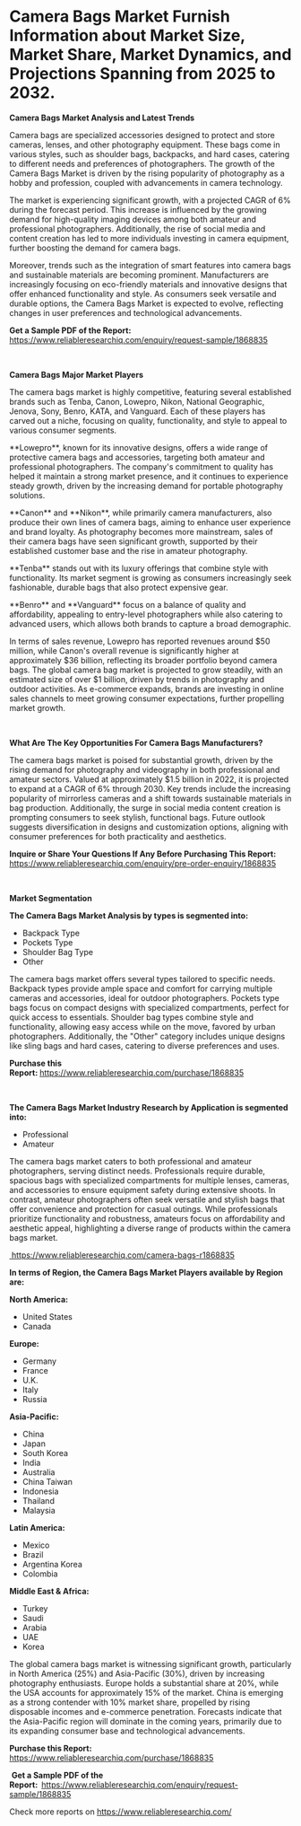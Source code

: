 <p><h1>Camera Bags Market Furnish Information about Market Size, Market Share, Market Dynamics, and Projections Spanning from 2025 to 2032.</h1></p><p><strong>Camera Bags Market Analysis and Latest Trends</strong></p>
<p><p>Camera bags are specialized accessories designed to protect and store cameras, lenses, and other photography equipment. These bags come in various styles, such as shoulder bags, backpacks, and hard cases, catering to different needs and preferences of photographers. The growth of the Camera Bags Market is driven by the rising popularity of photography as a hobby and profession, coupled with advancements in camera technology.</p><p>The market is experiencing significant growth, with a projected CAGR of 6% during the forecast period. This increase is influenced by the growing demand for high-quality imaging devices among both amateur and professional photographers. Additionally, the rise of social media and content creation has led to more individuals investing in camera equipment, further boosting the demand for camera bags.</p><p>Moreover, trends such as the integration of smart features into camera bags and sustainable materials are becoming prominent. Manufacturers are increasingly focusing on eco-friendly materials and innovative designs that offer enhanced functionality and style. As consumers seek versatile and durable options, the Camera Bags Market is expected to evolve, reflecting changes in user preferences and technological advancements.</p></p>
<p><strong>Get a Sample PDF of the Report:&nbsp;</strong> <a href="https://www.reliableresearchiq.com/enquiry/request-sample/1868835?utm_campaign=1121&utm_medium=2&utm_source=Github&utm_content=ia&utm_term=05022025&utm_id=camera-bags">https://www.reliableresearchiq.com/enquiry/request-sample/1868835</a></p>
<p>&nbsp;</p>
<p><strong>Camera Bags Major Market Players</strong></p>
<p><p>The camera bags market is highly competitive, featuring several established brands such as Tenba, Canon, Lowepro, Nikon, National Geographic, Jenova, Sony, Benro, KATA, and Vanguard. Each of these players has carved out a niche, focusing on quality, functionality, and style to appeal to various consumer segments.</p><p>**Lowepro**, known for its innovative designs, offers a wide range of protective camera bags and accessories, targeting both amateur and professional photographers. The company's commitment to quality has helped it maintain a strong market presence, and it continues to experience steady growth, driven by the increasing demand for portable photography solutions.</p><p>**Canon** and **Nikon**, while primarily camera manufacturers, also produce their own lines of camera bags, aiming to enhance user experience and brand loyalty. As photography becomes more mainstream, sales of their camera bags have seen significant growth, supported by their established customer base and the rise in amateur photography.</p><p>**Tenba** stands out with its luxury offerings that combine style with functionality. Its market segment is growing as consumers increasingly seek fashionable, durable bags that also protect expensive gear. </p><p>**Benro** and **Vanguard** focus on a balance of quality and affordability, appealing to entry-level photographers while also catering to advanced users, which allows both brands to capture a broad demographic.</p><p>In terms of sales revenue, Lowepro has reported revenues around $50 million, while Canon's overall revenue is significantly higher at approximately $36 billion, reflecting its broader portfolio beyond camera bags. The global camera bag market is projected to grow steadily, with an estimated size of over $1 billion, driven by trends in photography and outdoor activities. As e-commerce expands, brands are investing in online sales channels to meet growing consumer expectations, further propelling market growth.</p></p>
<p>&nbsp;</p>
<p><strong>What Are The Key Opportunities For Camera Bags Manufacturers?</strong></p>
<p><p>The camera bags market is poised for substantial growth, driven by the rising demand for photography and videography in both professional and amateur sectors. Valued at approximately $1.5 billion in 2022, it is projected to expand at a CAGR of 6% through 2030. Key trends include the increasing popularity of mirrorless cameras and a shift towards sustainable materials in bag production. Additionally, the surge in social media content creation is prompting consumers to seek stylish, functional bags. Future outlook suggests diversification in designs and customization options, aligning with consumer preferences for both practicality and aesthetics.</p></p>
<p><strong>Inquire or Share Your Questions If Any Before Purchasing This Report:</strong> <a href="https://www.reliableresearchiq.com/enquiry/pre-order-enquiry/1868835?utm_campaign=1121&utm_medium=2&utm_source=Github&utm_content=ia&utm_term=05022025&utm_id=camera-bags">https://www.reliableresearchiq.com/enquiry/pre-order-enquiry/1868835</a></p>
<p>&nbsp;</p>
<p><strong>Market Segmentation</strong></p>
<p><strong>The Camera Bags Market Analysis by types is segmented into:</strong></p>
<p><ul><li>Backpack Type</li><li>Pockets Type</li><li>Shoulder Bag Type</li><li>Other</li></ul></p>
<p><p>The camera bags market offers several types tailored to specific needs. Backpack types provide ample space and comfort for carrying multiple cameras and accessories, ideal for outdoor photographers. Pockets type bags focus on compact designs with specialized compartments, perfect for quick access to essentials. Shoulder bag types combine style and functionality, allowing easy access while on the move, favored by urban photographers. Additionally, the "Other" category includes unique designs like sling bags and hard cases, catering to diverse preferences and uses.</p></p>
<p><strong>Purchase this Report:&nbsp;</strong><a href="https://www.reliableresearchiq.com/purchase/1868835?utm_campaign=1121&utm_medium=2&utm_source=Github&utm_content=ia&utm_term=05022025&utm_id=camera-bags">https://www.reliableresearchiq.com/purchase/1868835</a></p>
<p>&nbsp;</p>
<p><strong>The Camera Bags Market Industry Research by Application is segmented into:</strong></p>
<p><ul><li>Professional</li><li>Amateur</li></ul></p>
<p><p>The camera bags market caters to both professional and amateur photographers, serving distinct needs. Professionals require durable, spacious bags with specialized compartments for multiple lenses, cameras, and accessories to ensure equipment safety during extensive shoots. In contrast, amateur photographers often seek versatile and stylish bags that offer convenience and protection for casual outings. While professionals prioritize functionality and robustness, amateurs focus on affordability and aesthetic appeal, highlighting a diverse range of products within the camera bags market.</p></p>
<p><a href="https://www.reliableresearchiq.com/camera-bags-r1868835?utm_campaign=1121&utm_medium=2&utm_source=Github&utm_content=ia&utm_term=05022025&utm_id=camera-bags">&nbsp;https://www.reliableresearchiq.com/camera-bags-r1868835</a></p>
<p><strong>In terms of Region, the Camera Bags Market Players available by Region are:</strong></p>
<p>
    <p> <strong> North America: </strong>
        <ul>
            <li>United States</li>
            <li>Canada</li>
        </ul>
        </p> 
    <p> <strong> Europe: </strong>
        <ul>
            <li>Germany</li>
            <li>France</li>
            <li>U.K.</li>
            <li>Italy</li>
            <li>Russia</li>
        </ul>
        </p> 
    <p> <strong> Asia-Pacific: </strong>
        <ul>
            <li>China</li>
            <li>Japan</li>
            <li>South Korea</li>
            <li>India</li>
            <li>Australia</li>
            <li>China Taiwan</li>
            <li>Indonesia</li>
            <li>Thailand</li>
            <li>Malaysia</li>
        </ul>
        </p> 
    <p> <strong> Latin America: </strong>
        <ul>
            <li>Mexico</li>
            <li>Brazil</li>
            <li>Argentina Korea</li>
            <li>Colombia</li>
        </ul>
        </p> 
    <p> <strong> Middle East & Africa: </strong>
        <ul>
            <li>Turkey</li>
            <li>Saudi</li>
            <li>Arabia</li>
            <li>UAE</li>
            <li>Korea</li>
        </ul>
    </p>
    </p>
<p><p>The global camera bags market is witnessing significant growth, particularly in North America (25%) and Asia-Pacific (30%), driven by increasing photography enthusiasts. Europe holds a substantial share at 20%, while the USA accounts for approximately 15% of the market. China is emerging as a strong contender with 10% market share, propelled by rising disposable incomes and e-commerce penetration. Forecasts indicate that the Asia-Pacific region will dominate in the coming years, primarily due to its expanding consumer base and technological advancements.</p></p>
<p><strong>Purchase this Report: </strong><a href="https://www.reliableresearchiq.com/purchase/1868835?utm_campaign=1121&utm_medium=2&utm_source=Github&utm_content=ia&utm_term=05022025&utm_id=camera-bags">https://www.reliableresearchiq.com/purchase/1868835</a></p>
<p>&nbsp;<strong>Get a Sample PDF of the Report:&nbsp;&nbsp;</strong><a href="https://www.reliableresearchiq.com/enquiry/request-sample/1868835?utm_campaign=1121&utm_medium=2&utm_source=Github&utm_content=ia&utm_term=05022025&utm_id=camera-bags">https://www.reliableresearchiq.com/enquiry/request-sample/1868835</a></p>
<p><strong></strong></p>
<p>Check more reports on <a href="https://www.reliableresearchiq.com/?utm_campaign=1121&utm_medium=2&utm_source=Github&utm_content=ia&utm_term=05022025&utm_id=camera-bags">https://www.reliableresearchiq.com/</a></p>